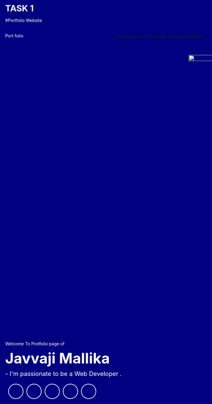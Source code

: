 # TASK 1
#Portfolio Website
<!DOCTYPE html>
<html>
<head>
<title> Portfolio Website</title>
<style> 
* {
	box-sizing: border-box;
	margin: 0;
	padding: 0;
	-outline: 0;
	font-family Roboto, sans-serif, arial;
}
html, body 
	{
	font-size: 14px;
	font-weight: 400;
	background: navy;
	color: #fff;
}
.container {
	width: 1100px;
	margin: 0px auto;
	display: table;
}
.width-33 {
	width: 33%;
	float: left;
}
.width-66 {
	width: 66%;
	float: left;
}
.main-panel {
	width: 100%;
	float: left;
	padding-top: 20px;
	padding-bottom: 50px;
	height: 100vh;
}

.logo {
	font-size: 40px;
	font-weight: 600;
}

.span-col {
	color: #fff;
}

nav {
	float: right;
}

nav a {
	text-decoration: none;
	font-size: 16px;
	font-weight: 500;
	margin-left: 20px;
	color: white;
}
.width-50 {
	float: left;
	width: 50%;
}
.banner-section {
	width: 100%;
	float: left;
	margin-top: 25vh;
}
.banner-section h1 {
	font-size: 48px;
	margin-top: 10px;
	font-weight: bolder;
}
.banner-section h2 {
	font-size: 20px;
	line-height: 25px;
	margin-top: 10px;
	font-weight: 400;
}
.banner-section a {
	float: left;
	text-decoration: none;
	font-size: 18px;
	margin-top: 20px;
	border-radius: 50%;
	text-align: center;
	border: 2px solid #fff;
	color: #fff;
	margin-left: 10px;
	height: 50px;
	width: 50px;
	line-height: 50px;
}
.main-panel img {
	margin-top: 10%;
	width: 100%;
	margin-left: 10%;
}
.main-section {
	width: 100%;
	float: left;
	padding: 110px 0px 110px 0px;
}
.width-100 {
	width: 100%;
	float: left;
}
.mt-20 {
	margin-top: 20px;
}
.heading-text {
	width: 100%;
	float: left;
	font-size: 35px;
	text-align: center;
	margin-bottom: 50px;
	color: #fff;
}
.about-img {
	width: 100%;
	padding: 0px 50px;
	margin-top: 20px;
}
.about-us {
	width: 100%;
	float: left;
	padding: 20px;
}
.about-us p {
	font-size: 16px;
	margin-top: 15px;
	line-height: 27px;
}
table {
	width: 100%;
}
table th,
table td {
	font-size: 16px;
	text-align: left;
	padding: 5px 0px;
}
.skill {
	margin-top: 30px;
	font-size: 17px;
}

.skill span {
	float: right;
}

.skill div {
	width: 100%;
	float: left;
	margin-top: 5px;
	background: #fff;
	border-radius: 10px;
}

.skill div span {
	background: darkgreen;
	height: 5px;
	float: left;
}

div[role="progressbar"] {
	color: #fff;
	margin-left: 100px;
	margin-bottom: 20px;
	width: 100px;
	;
	height: 100px;
	;
	border-radius: 50%;

	place-items: center;
	display: grid;

	--pgPercentage: var(--value);
	background: radial-gradient(closest-side, black 80%, transparent 0 99.9%, black 0),
		conic-gradient(yellow calc(var(--pgPercentage) * 1%), #fff 0);

}
.bg-lightgrey {
	background-color: #1a1a1a;
}
.service-list {
	padding: 40px;
	margin-top: 35px;
	background: #262626;
	border-radius: 15px;
	width: 94%;
	float: left;
}

.service-list i {
	font-size: 50px;
	color: #ffbf35;
	width: 70px;
	float: left;
}

.service-list h3 {
	font-size: 28px;
	margin-top: 8px;
	margin-bottom: 15px;
}

.service-list p {
	font-size: 15px;
	line-height: 25px;
}
.contact form {
	width: 66%;
	margin: 0px auto;
}
.contact input,
textarea {
	width: 100%;
	float: left;
	margin-bottom: 20px;
	height: 40px;
	padding: 10px;
	border: 1px solid #a1a1a1;
}
.contact textarea {
	height: 80px;
}
.contact button {
	width: 100%;
	float: left;
	margin-bottom: 20px;
	height: 40px;
	padding: 10px;
	background: #fff;
	color: #fff;
	border: none;
	font-size: 16px;
}
.contact h3 {
	font-size: 26px;
	text-align: center;
	margin-top: 60px;
	color: #fff;
}
.contact h4 {
	font-size: 22px;
	text-align: center;
	margin-top: 10px;
}
.contact p {
	text-align: center;
	font-size: 16px;
	margin-top: 5px;
}

.footer {
	background-color: #202020;
	padding: 30px 0px 40px 0px;
	width: 100%;
	float: left;
}
.footer-sect {
	color: #b3b3b3;
}
.footer-sect a {
	color: #b3b3b3;
	margin-left: 10px;
	text-decoration: none;
	font-size: 18px;
	text-align: center;
}
.social-icon a i {
	width: 50px;
	height: 50px;
	border: 1px solid #cdcdcd;
	line-height: 50px;
	font-size: 20px;
	border-radius: 50%;
}
</style>
<meta charset="utf-8">
<meta name="viewport" content="width=device-width, initial-scale=1">
<link rel="stylesheet" href="https://maxcdn.bootstrapcdn.com/font-awesome/4.7.0/css/font-awesome.min.css">
<link rel="stylesheet" href="css/style.css">
</head>

<body>
<div class="main-panel">
    <div class="container">
      <div class="width-33 logo">Port <span class="span-col">folio</span>
      </div>
      <div class="width-66">
        <nav>
          <a href="#">
            <span class="span-col">Home</span>
          </a>
          <a href="#">About me</a>
          <a href="#">Skills</a>
          <a href="#">My Services</a>
          <a href="#">Contact</a>
        </nav>
      </div>
    </div>
<div class="container ">
    <div class="width-50">
      <div class="banner-section">
        <span class="span-col">Welcome To Protfolio page of</span>
        <h1>Javvaji<span class="span-col"> Mallika</span>
        </h1>
        <h2>- I'm passionate to be a Web Developer .</h2>
        <a href="#">
          <i class="fa fa-facebook"></i>
        </a>
        <a href="#">
          <i class="fa fa-twitter"></i>
        </a>
        <a href="#">
          <i class="fa fa-linkedin"></i>
        </a>
        <a href="#">
          <i class="fa fa-instagram"></i>
        </a>
        <a href="#">
          <i class="fa fa-github"></i>
        </a>
      </div>
    </div>
    <div class="width-50">
      <img src="https://media.istockphoto.com/id/1332378618/photo/close-up-of-a-smart-young-woman-coding.webp?b=1&s=170667a&w=0&k=20&c=5vAWLufWcLP1a6CDjUUqCSBAzMHUBnq-ONJjXhIen2M=">
    </div>
  </div>
  </div>
<div class="main-section bg-lightgrey">
    <div class="container">
      <div class="width-50">
        <img src="https://cdn-media-1.freecodecamp.org/images/TKIz7QINBW86qDpRxZj03KU7DiMWcMW08H25" class="about-img">
      </div>
      <div class="width-50">
        <div class="about-us">
          <h2 class="heading-text">About Me</h2>
          <p>Hi, I am Javvaji Mallika, From India.</p>
          <div class="width-50 mt-20">
            <table cellspacing="8" cellpadding="8">
              <tr>
                <th>Name:</th>
                <td>Javvaji Mallika</td>
              </tr>
              <tr>
                <th>Email:</th>
                <td> javvajimallika1383@gmail.com</td>
              </tr>
              <tr>
                <th>Birthday:</th>
                <td> 13 August, 2003</td>
              </tr>
              <tr>
                <th>Study:</th>
                <td> Osmania University</td>
              </tr>
            </table>
          </div>
          <div class="width-50 mt-20">
            <table cellspacing="8" cellpadding="8">
              <tr>
                <th>Phone:</th>
                <td>9133628186</td>
              </tr>
              <tr>
                <th>City:</th>
                <td>Hyderabad, India</td>
              </tr>
              <tr>
                <th>Freelancer:</th>
                <td> Available</td>
              </tr>
              <tr>
                <th>Website:</th>
                <td> www.portfolio.com</td>
              </tr>
            </table>
          </div>
        </div>
      </div>
    </div>
  </div>
<div class="main-section">
    <div class="container">
      <h2 class="heading-text">My Skills</h2>
      <div class="width-50">
        <div class="skill">
          <b>HTML</b>
          <span>95%</span>
          <div>
            <span style="width:95%"></span>
          </div>
        </div>
        <div class="skill">
          <b>CSS</b>
          <span>85%</span>
          <div>
            <span style="width:85%"></span>
          </div>
        </div>
        <div class="skill">
          <b>JavaScript</b>
          <span>85%</span>
          <div>
            <span style="width:85%"></span>
          </div>
        </div>
        <div class="skill">
          <b>Python</b>
          <span>79%</span>
          <div>
            <span style="width:79%"></span>
          </div>
        </div>
      </div>
      <div class="width-50">
        <div class="width-50">
          <div role="progressbar" aria-valuenow="95" aria-valuemin="0" aria-valuemax="100" style="--value:95">HTML</div>
        </div>
        <div class="width-50">
          <div role="progressbar" aria-valuenow="85" aria-valuemin="0" aria-valuemax="100" style="--value:85">CSS</div>
        </div>
        <div class="width-50">
          <div role="progressbar" aria-valuenow="85" aria-valuemin="0" aria-valuemax="100" style="--value:85">JAVASCRIPT</div>
        </div>
        <div class="width-50">
          <div role="progressbar" aria-valuenow="79" aria-valuemin="0" aria-valuemax="100" style="--value:79">PYTHON</div>
        </div>
      </div>
    </div>
  </div>
<div class="main-section">
  <div class="container">
    <h2 class="heading-text">My Service</h2>
    <div class="width-50">
      <div class="service-list">
        <i class="fa fa-chrome"></i>
        <h3>Web Development</h3>
      </div>
    </div>
    <div class="width-50">
      <div class="service-list">
        <i class="fa fa-instagram"></i>
        <h3>Web Design</h3>

      </div>
    </div>
    <div class="width-50">
      <div class="service-list">
        <i class="fa fa-reddit"></i>
        <h3>Creative Design</h3>
      </div>
    </div>
    <div class="width-50">
      <div class="service-list">
        <i class="fa fa-video-camera"></i>
        <h3>Video Editing</h3>
      </div>
    </div>
    <div class="width-50">
      <div class="service-list">
        <i class="fa fa-camera"></i>
        <h3>Photography</h3>
      </div>
    </div>
    <div class="width-50">
      <div class="service-list">
        <i class="fa fa-apple"></i>
        <h3>App Developing</h3>
      </div>
    </div>
  </div>
</div>
<div class="main-section contact bg-lightgrey">
  <div class="container">
    <h2 class="heading-text">Get In Touch</h2>
    <div class="width-100">
      <form>
        <input type="text" placeholder="Full Name...">
        <input type="text" placeholder="Full Email Id...">
        <input type="text" placeholder="Full Mobile No...">
        <input type="submit" value="Submit">
      </form>
    </div>
    <div class="width-33">
      <h3>
        <i class="fa fa-map-marker"></i>
      </h3>
      <h4>Address</h4>
      <p>H. no: 10-1-136,Mankammathota, Karimnagar,Telangana</p>
    </div>
    <div class="width-33">
      <h3>
        <i class="fa fa-phone"></i>
      </h3>
      <h4>Phone</h4>
      <p>+91 9133628186</p>
    </div>
    <div class="width-33">
      <h3>
        <i class="fa fa-envelope-o"></i>
      </h3>
      <h4>Email</h4>
      <p>javvajimallika1383@gmail.com</p>
    </div>
  </div>
</div>
<div class="footer">
  <div class="container">
    <div class="footer-sect social-icon width-50">
      <a href="#">
        <i class="fa fa-facebook"></i>
      </a>
      <a href="#">
        <i class="fa fa-twitter"></i>
      </a>
      <a href="#">
        <i class="fa fa-linkedin"></i>
      </a>
      <a href="#">
        <i class="fa fa-instagram"></i>
      </a>
    </div>
    <div class="footer-sect mt-20 width-50">CopyRight © 2020. All Rights Reserved</div>
  </div>
</div>
  </body>
  </html>
